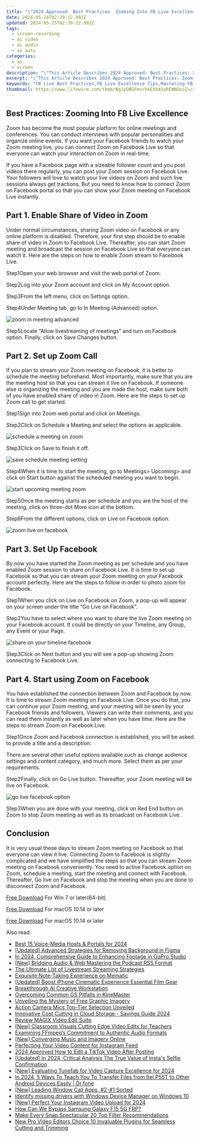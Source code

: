 ```yaml
---
title: "\"2024 Approved  Best Practices  Zooming Into FB Live Excellence\""
date: 2024-05-24T02:39:12.992Z
updated: 2024-05-25T02:39:12.992Z
tags: 
  - screen-recording
  - ai video
  - ai audio
  - ai auto
categories: 
  - ai
  - screen
description: "\"This Article Describes 2024 Approved: Best Practices: Zooming Into FB Live Excellence\""
excerpt: "\"This Article Describes 2024 Approved: Best Practices: Zooming Into FB Live Excellence\""
keywords: "FB Live Best Practices,FB Live Excellence Tips,Mastering FB Live Broadcasts,Top FB Live Strategies,Zoom Techniques for FB Live,Enhancing Facebook Live Engagement,Optimizing FB Live Stream Quality"
thumbnail: https://www.lifewire.com/thmb/NgJyQBGFmsrhkEXhA5pREWNGnoI=/400x300/filters:no_upscale():max_bytes(150000):strip_icc():format(webp)/photo-editor-working-on-computer-at-desk-in-office-946928370-5b85791746e0fb0025b40d84.jpg
---
```


## Best Practices: Zooming Into FB Live Excellence

Zoom has become the most popular platform for online meetings and conferences. You can conduct interviews with popular personalities and organize online events. If you want your Facebook friends to watch your Zoom meeting live, you can connect Zoom on Facebook Live so that everyone can watch your interaction on Zoom in real-time.

If you have a Facebook page with a sizeable follower count and you post videos there regularly, you can post your Zoom session on Facebook Live. Your followers will love to watch your live videos on Zoom and such live sessions always get tractions. But you need to know how to connect Zoom on Facebook portal so that you can show your Zoom meeting on Facebook Live instantly.

## Part 1\. Enable Share of Video in Zoom

Under normal circumstances, sharing Zoom video on Facebook or any online platform is disabled. Therefore, your first step should be to enable share of video in Zoom to Facebook Live. Thereafter, you can start Zoom meeting and broadcast the session on Facebook Live so that everyone can watch it. Here are the steps on how to enable Zoom stream to Facebook Live.

Step1Open your web browser and visit the web portal of Zoom.

Step2Log into your Zoom account and click on My Account option.

Step3From the left menu, click on Settings option.

Step4Under Meeting tab, go to In Meeting (Advanced) option.

![zoom in meeting advanced](https://images.wondershare.com/filmora/article-images/2022/07/zoom-facebook-1.jpg)

Step5Locate “Allow livestreaming of meetings” and turn on Facebook option. Finally, click on Save Changes button.

## Part 2\. Set up Zoom Call

If you plan to stream your Zoom meeting on Facebook, it is better to schedule the meeting beforehand. Most importantly, make sure that you are the meeting host so that you can stream it live on Facebook. If someone else is organizing the meeting and you are made the host, make sure both of you have enabled share of video in Zoom. Here are the steps to set up Zoom call to get started.

Step1Sign into Zoom web portal and click on Meetings.

Step2Click on Schedule a Meeting and select the options as applicable.

![schedule a meeting on zoom](https://images.wondershare.com/filmora/article-images/2022/07/zoom-facebook-2.jpg)

Step3Click on Save to finish it off.

![save schedule meeting setting](https://images.wondershare.com/filmora/article-images/2022/07/zoom-facebook-3.jpg)

Step4When it is time to start the meeting, go to Meetings> Upcoming> and click on Start button against the scheduled meeting you want to begin.

![start upcoming meeting zoom](https://images.wondershare.com/filmora/article-images/2022/07/zoom-facebook-4.jpg)

Step5Once the meeting starts as per schedule and you are the host of the meeting, click on three-dot More icon at the bottom.

Step6From the different options, click on Live on Facebook option.

![zoom live on facebook](https://images.wondershare.com/filmora/article-images/2022/07/zoom-facebook-5.jpg)

## Part 3\. Set Up Facebook

By now you have started the Zoom meeting as per schedule and you have enabled Zoom session to share on Facebook Live. It is time to set up Facebook so that you can stream your Zoom meeting on your Facebook account perfectly. Here are the steps to follow in order to photo zoom for Facebook.

Step1When you click on Live on Facebook on Zoom, a pop-up will appear on your screen under the title “Go Live on Facebook”.

Step2You have to select where you want to share the live Zoom meeting on your Facebook account. It could be directly on your Timeline, any Group, any Event or your Page.

![share on your timeline facebook](https://images.wondershare.com/filmora/article-images/2022/07/zoom-facebook-6.jpg)

Step3Click on Next button and you will see a pop-up showing Zoom connecting to Facebook Live.

## Part 4\. Start using Zoom on Facebook

You have established the connection between Zoom and Facebook by now. It is time to stream Zoom meeting on Facebook Live. Once you do that, you can continue your Zoom meeting, and your meeting will be seen by your Facebook friends and followers. Viewers can write their comments, and you can read them instantly as well as later when you have time. Here are the steps to stream Zoom on Facebook Live.

Step1Once Zoom and Facebook connection is established, you will be asked to provide a title and a description.

There are several other useful options available such as change audience settings and content category, and much more. Select them as per your requirements.

Step2Finally, click on Go Live button. Thereafter, your Zoom meeting will be live on Facebook.

![go live facebook option](https://images.wondershare.com/filmora/article-images/2022/07/zoom-facebook-7.jpg)

Step3When you are done with your meeting, click on Red End button on Zoom to stop Zoom meeting as well as its broadcast on Facebook Live.

## Conclusion

It is very usual these days to stream Zoom meeting on Facebook so that everyone can view it live. Connecting Zoom to Facebook is slightly complicated and we have simplified the steps so that you can stream Zoom meeting on Facebook conveniently. You need to active Facebook option on Zoom, schedule a meeting, start the meeting and connect with Facebook. Thereafter, Go live on Facebook and stop the meeting when you are done to disconnect Zoom and Facebook.

[Free Download](https://tools.techidaily.com/wondershare/filmora/download/) For Win 7 or later(64-bit)

[Free Download](https://tools.techidaily.com/wondershare/filmora/download/) For macOS 10.14 or later

[Free Download](https://tools.techidaily.com/wondershare/filmora/download/) For macOS 10.14 or later

<ins class="adsbygoogle"
     style="display:block"
     data-ad-format="autorelaxed"
     data-ad-client="ca-pub-7571918770474297"
     data-ad-slot="1223367746"></ins>

<ins class="adsbygoogle"
     style="display:block"
     data-ad-format="autorelaxed"
     data-ad-client="ca-pub-7571918770474297"
     data-ad-slot="1223367746"></ins>



<ins class="adsbygoogle"
     style="display:block"
     data-ad-client="ca-pub-7571918770474297"
     data-ad-slot="8358498916"
     data-ad-format="auto"
     data-full-width-responsive="true"></ins>


<span class="atpl-alsoreadstyle">Also read:</span>
<div><ul>
<li><a href="https://extra-hints.techidaily.com/best-15-voice-media-hosts-and-portals-for-2024/"><u>Best 15 Voice-Media Hosts & Portals for 2024</u></a></li>
<li><a href="https://extra-hints.techidaily.com/updated-advanced-strategies-for-removing-background-in-figma/"><u>[Updated] Advanced Strategies for Removing Background in Figma</u></a></li>
<li><a href="https://extra-hints.techidaily.com/in-2024-comprehensive-guide-to-enhancing-footage-in-gopro-studio/"><u>In 2024, Comprehensive Guide to Enhancing Footage in GoPro Studio</u></a></li>
<li><a href="https://extra-hints.techidaily.com/new-bridging-audio-and-web-mastering-the-podcast-rss-format/"><u>[New] Bridging Audio & Web  Mastering the Podcast RSS Format</u></a></li>
<li><a href="https://extra-hints.techidaily.com/the-ultimate-list-of-livestream-streaming-strategies/"><u>The Ultimate List of Livestream Streaming Strategies</u></a></li>
<li><a href="https://extra-hints.techidaily.com/exquisite-note-taking-experience-on-mematic/"><u>Exquisite Note-Taking Experience on Mematic</u></a></li>
<li><a href="https://extra-hints.techidaily.com/updated-boost-iphone-cinematic-experience-essential-film-gear/"><u>[Updated] Boost iPhone Cinematic Experience  Essential Film Gear</u></a></li>
<li><a href="https://extra-hints.techidaily.com/breakthrough-ai-creative-workstation/"><u>Breakthrough AI Creative Workstation</u></a></li>
<li><a href="https://extra-hints.techidaily.com/overcoming-common-gs-pitfalls-in-kinemaster/"><u>Overcoming Common GS Pitfalls in KineMaster</u></a></li>
<li><a href="https://extra-hints.techidaily.com/unveiling-the-mystery-of-free-graphic-imagery/"><u>Unveiling the Mystery of Free Graphic Imagery</u></a></li>
<li><a href="https://extra-hints.techidaily.com/action-camera-mics-top-tier-selection-unveiled/"><u>Action Camera Mics  Top-Tier Selection Unveiled</u></a></li>
<li><a href="https://extra-hints.techidaily.com/innovative-cost-cutting-in-cloud-storage-savings-guide-2024/"><u>Innovative Cost Cutting in Cloud Storage - Savings Guide 2024</u></a></li>
<li><a href="https://extra-hints.techidaily.com/review-magix-video-edit-suite/"><u>Review  MAGIX Video Edit Suite</u></a></li>
<li><a href="https://extra-hints.techidaily.com/new-classroom-visuals-cutting-edge-video-edits-for-teachers/"><u>[New] Classroom Visuals  Cutting Edge Video Edits for Teachers</u></a></li>
<li><a href="https://extra-hints.techidaily.com/examining-ffmpegs-commitment-to-authentic-audio-formats/"><u>Examining FFmpeg’s Commitment to Authentic Audio Formats</u></a></li>
<li><a href="https://extra-hints.techidaily.com/new-converging-music-and-imagery-online/"><u>[New] Converging Music and Imagery Online</u></a></li>
<li><a href="https://facebook-videos.techidaily.com/perfecting-your-video-content-for-instagram-feed/"><u>Perfecting Your Video Content for Instagram Feed</u></a></li>
<li><a href="https://ai-editing-video.techidaily.com/2024-approved-how-to-edit-a-tiktok-video-after-posting/"><u>2024 Approved How to Edit a TikTok Video After Posting</u></a></li>
<li><a href="https://instagram-video-recordings.techidaily.com/updated-in-2024-critical-analysis-the-true-value-of-instas-selfie-confirmation/"><u>[Updated] In 2024, Critical Analysis  The True Value of Insta's Selfie Confirmation</u></a></li>
<li><a href="https://video-screen-grab.techidaily.com/new-evaluating-tunefab-for-video-capture-excellence-for-2024/"><u>[New] Evaluating Tunefab for Video Capture Excellence for 2024</u></a></li>
<li><a href="https://android-transfer.techidaily.com/in-2024-5-ways-to-teach-you-to-transfer-files-from-itel-p55t-to-other-android-devices-easily-drfone-by-drfone-transfer-from-android-transfer-from-android/"><u>In 2024, 5 Ways To Teach You To Transfer Files from Itel P55T to Other Android Devices Easily | Dr.fone</u></a></li>
<li><a href="https://screen-activity-recording.techidaily.com/new-leading-window-call-apps-2-1-sorted/"><u>[New] Leading Window Call Apps, #2-#1 Sorted</u></a></li>
<li><a href="https://review-topics.techidaily.com/identify-missing-drivers-with-windows-device-manager-on-windows-10-by-drivereasy-guide/"><u>Identify missing drivers with Windows Device Manager on Windows 10</u></a></li>
<li><a href="https://facebook-video-recording.techidaily.com/new-perfect-your-instagram-video-upload-for-2024/"><u>[New] Perfect Your Instagram Video Upload for 2024</u></a></li>
<li><a href="https://bypass-frp.techidaily.com/how-can-we-bypass-samsung-galaxy-f15-5g-frp-by-drfone-android/"><u>How Can We Bypass Samsung Galaxy F15 5G FRP?</u></a></li>
<li><a href="https://tiktok-videos.techidaily.com/make-every-snap-spectacular-20-top-filter-recommendations/"><u>Make Every Snap Spectacular  20 Top Filter Recommendations</u></a></li>
<li><a href="https://sound-optimizing.techidaily.com/new-pro-video-editors-choice-10-invaluable-plugins-for-seamless-cutting-and-trimming/"><u>New Pro Video Editors Choice 10 Invaluable Plugins for Seamless Cutting and Trimming</u></a></li>
</ul></div>

